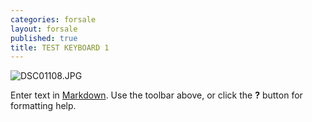 ```yaml
---
categories: forsale
layout: forsale
published: true
title: TEST KEYBOARD 1
---
```


![DSC01108.JPG]({{site.baseurl}}/assets/images/DSC01108.JPG)

Enter text in [Markdown](http://daringfireball.net/projects/markdown/). Use the toolbar above, or click the **?** button for formatting help.
